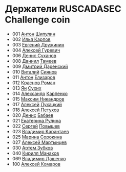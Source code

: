 # Держатели RUSCADASEC Challenge coin

- 001 [Антон](https://t.me/Anton_Shipulin) [Шипулин](https://www.facebook.com/anton.shipulin.7)
- 002 [Илья Карпов](https://www.facebook.com/silentemptiness)
- 003 [Евгений Дружинин](https://www.facebook.com/evgeniy.druzhinin)
- 004 [Алексей Гуревич](https://www.facebook.com/alexey.gurevich.71)
- 006 [Денис Суханов](https://www.facebook.com/viewpnt)
- 008 [Даниил](@NeoNazgul) [Тамеев](https://www.facebook.com/d.tameev)
- 009 [Дмитрий Даренский](https://www.facebook.com/dmitry.darensky)
- 010 [Виталий](https://t.me/Siyanov84) [Сиянов](https://www.facebook.com/profile.php?id=1366303731)
- 011 [Антон](https://t.me/Toha_Elizarov) [Елизаров](https://www.facebook.com/profile.php?id=100001365592965)
- 012 [Краснов Роман](https://www.facebook.com/roman.krasnov.90)
- 013 [Ян](https://t.me/YanS_Andreevich) [Сухих](https://www.facebook.com/yan.andreevich)
- 014 [Александр](https://t.me/alexaxlkarp) [Карпенко](https://www.anti-malware.ru/users/aleksandr-karpenko)
- 015 [Максим Никандров](https://www.facebook.com/maxim.nikandrov)
- 017 [Алексей](https://t.me/alukatsk) [Лукацкий](https://www.facebook.com/alexey.lukatsky)
- 018 [Алексей Петухов](https://www.facebook.com/petyhovav)
- 020 [Денис](https://t.me/mihruitka) [Бабаев](https://www.facebook.com/denis.babaev)
- 021 [Екатерина Рудина](https://www.facebook.com/ekaterina.rudina.3)
- 022 [Сергей](https://t.me/Greylam) [Повышев](https://www.facebook.com/profile.php?id=100004347582964)
- 023 [Владимир Карантаев](https://www.facebook.com/vladimir.karantaev)
- 025 [Марина Сорокина](https://www.facebook.com/Mar.Sorokina)
- 027 [Алексей Мартынцев](https://www.facebook.com/alex.martyntsev)
- 030 [Артем Зубков](https://www.facebook.com/artem.zubkov.37)
- 040 [Кирилл Манахов](https://www.facebook.com/kirill.manakhov)
- 069 [Владимир Дащенко](https://www.facebook.com/vovka.vovka)
- 100 [Алексей Комаров](https://zlonov.com)
